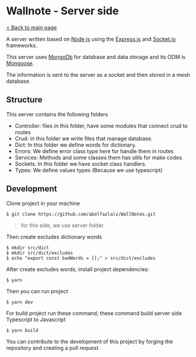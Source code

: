 # Wallnote - Server side
[\< Back to main page](/)

A server written based on 
[Node js](https://nodejs.org/) using the 
[Express.js](https://expressjs.com/) and 
[Socket.io](https://socket.io/) frameworks.

This server uses 
[MongoDb](https://www.mongodb.com/) for database and data storage and its ODM is 
[Mongoose](https://mongoosejs.com/).

The information is sent to the server as a socket and then stored in a mesh database.

## Structure
This server contains the following folders

- Controller: files in this folder, have some modules that connect crud to routes
- Crud: in this folder we write files that manage database.
- Dict: In this folder we define words for dictionary.
- Errors: We define error class type here for handle them in routes
- Services: Methods and some classes them has utils for make codes.
- Sockets: In this folder we have socket class handlers.
- Types: We define values types (Because we use typescript)

## Development
Clone project in your machine
```console
$ git clone https://github.com/abolfazlalz/WallNotes.git
```
> for this side, we use server folder.

Then create excludes dictionary words
```console
$ mkdir src/dict
$ mkdir src/dict/excludes
$ echo "export const badWords = [];" > src/dict/excludes
```

After create excludes words, install project dependencies:
```console
$ yarn
```

Then you can run project
```console
$ yarn dev
```

For build project run these command; these command build server side 
Typescript to Javascript
```console
$ yarn build
```

You can contribute to the development of this project by forging the repository and creating a pull request.

